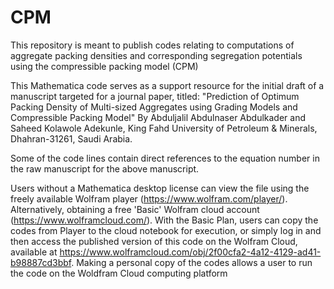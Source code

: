 # CPM
This repository is meant to publish codes relating to computations of aggregate packing densities and corresponding segregation potentials using the compressible packing model (CPM)

This Mathematica code serves as a support resource for the initial draft of a manuscript targeted for a journal paper, titled: 
"Prediction of Optimum Packing Density of Multi-sized Aggregates using Grading Models and Compressible Packing Model"
By 
Abduljalil Abdulnaser Abdulkader and Saheed Kolawole Adekunle,
King Fahd University of Petroleum & Minerals, Dhahran-31261, Saudi Arabia.

Some of the code lines contain direct references to the equation number in the raw manuscript for the above manuscript.

Users without a Mathematica desktop license can view the file using the freely available Wolfram player (https://www.wolfram.com/player/).
Alternatively, obtaining a free 'Basic' Wolfram cloud account (https://www.wolframcloud.com/).
With the Basic Plan, users can copy the codes from Player to the cloud notebook for execution, or simply log in and then
access the published version of this code on the Wolfram Cloud, available at https://www.wolframcloud.com/obj/2f00cfa2-4a12-4129-ad41-b98887cd3bbf.
Making a personal copy of the codes allows a user to run the code on the Woldfram Cloud computing platform
